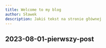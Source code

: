 ```yaml
---
title: Welcome to my blog
author: Sławek
description: Jakiś tekst na stronie głównej
---
```

2023-08-01-pierwszy-post
---
